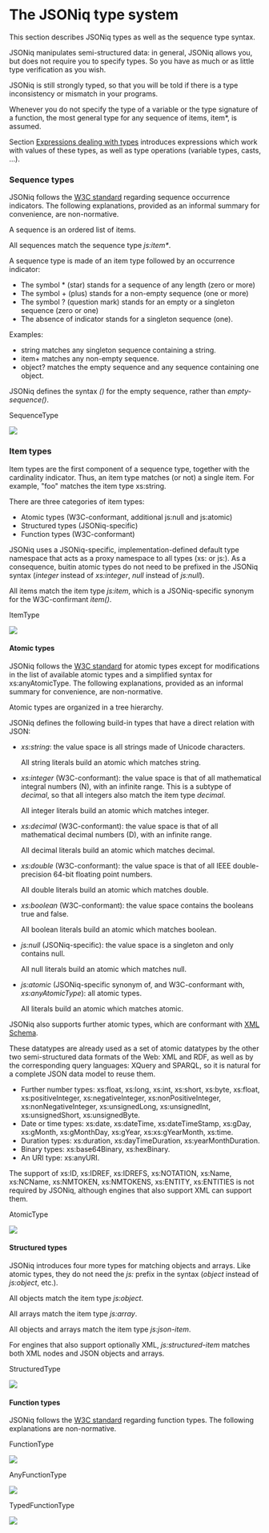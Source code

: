 # The JSONiq type system

This section describes JSONiq types as well as the sequence type syntax.

JSONiq manipulates semi-structured data: in general, JSONiq allows you, but does not require you to specify types. So you have as much or as little type verification as you wish.

JSONiq is still strongly typed, so that you will be told if there is a type inconsistency or mismatch in your programs.

Whenever you do not specify the type of a variable or the type signature of a function, the most general type for any sequence of items, item\*, is assumed.

Section [Expressions dealing with types](the-jsoniq-type-system.md#section-type-expressions) introduces expressions which work with values of these types, as well as type operations (variable types, casts, ...).

### Sequence types <a href="#sequencetypes.d12e1331" id="sequencetypes.d12e1331"></a>

JSONiq follows the [W3C standard](https://www.w3.org/TR/xquery-30/#id-sequencetype-syntax) regarding sequence occurrence indicators. The following explanations, provided as an informal summary for convenience, are non-normative.

A sequence is an ordered list of items.

All sequences match the sequence type _js:item\*_.

A sequence type is made of an item type followed by an occurrence indicator:

* The symbol \* (star) stands for a sequence of any length (zero or more)
* The symbol + (plus) stands for a non-empty sequence (one or more)
* The symbol ? (question mark) stands for an empty or a singleton sequence (zero or one)
* The absence of indicator stands for a singleton sequence (one).

Examples:

* string matches any singleton sequence containing a string.
* item+ matches any non-empty sequence.
* object? matches the empty sequence and any sequence containing one object.

JSONiq defines the syntax _()_ for the empty sequence, rather than _empty-sequence()_.

SequenceType

![](../../.gitbook/assets/SequenceType.png)

### Item types <a href="#itemtypes.d12e1415" id="itemtypes.d12e1415"></a>

Item types are the first component of a sequence type, together with the cardinality indicator. Thus, an item type matches (or not) a single item. For example, "foo" matches the item type xs:string.

There are three categories of item types:

* Atomic types (W3C-conformant, additional js:null and js:atomic)
* Structured types (JSONiq-specific)
* Function types (W3C-conformant)

JSONiq uses a JSONiq-specific, implementation-defined default type namespace that acts as a proxy namespace to all types (xs: or js:). As a consequence, buitin atomic types do not need to be prefixed in the JSONiq syntax (_integer_ instead of _xs:integer_, _null_ instead of _js:null_).

All items match the item type _js:item_, which is a JSONiq-specific synonym for the W3C-confirmant _item()_.

ItemType

![](../../.gitbook/assets/ItemType.png)

#### Atomic types <a href="#atomictypes.d12e1473" id="atomictypes.d12e1473"></a>

JSONiq follows the [W3C standard](https://www.w3.org/TR/xquery-30/#id-types) for atomic types except for modifications in the list of available atomic types and a simplified syntax for xs:anyAtomicType. The following explanations, provided as an informal summary for convenience, are non-normative.

Atomic types are organized in a tree hierarchy.

JSONiq defines the following build-in types that have a direct relation with JSON:

*   _xs:string_: the value space is all strings made of Unicode characters.

    All string literals build an atomic which matches string.
*   _xs:integer_ (W3C-conformant): the value space is that of all mathematical integral numbers (N), with an infinite range. This is a subtype of _decimal_, so that all integers also match the item type _decimal_.

    All integer literals build an atomic which matches integer.
*   _xs:decimal_ (W3C-conformant): the value space is that of all mathematical decimal numbers (D), with an infinite range.

    All decimal literals build an atomic which matches decimal.
*   _xs:double_ (W3C-conformant): the value space is that of all IEEE double-precision 64-bit floating point numbers.

    All double literals build an atomic which matches double.
*   _xs:boolean_ (W3C-conformant): the value space contains the booleans true and false.

    All boolean literals build an atomic which matches boolean.
*   _js:null_ (JSONiq-specific): the value space is a singleton and only contains null.

    All null literals build an atomic which matches null.
*   _js:atomic_ (JSONiq-specific synonym of, and W3C-conformant with, _xs:anyAtomicType_): all atomic types.

    All literals build an atomic which matches atomic.

JSONiq also supports further atomic types, which are conformant with [XML Schema](http://www.w3.org/TR/xmlschema11-2/#built-in-datatypes).

These datatypes are already used as a set of atomic datatypes by the other two semi-structured data formats of the Web: XML and RDF, as well as by the corresponding query languages: XQuery and SPARQL, so it is natural for a complete JSON data model to reuse them.

* Further number types: xs:float, xs:long, xs:int, xs:short, xs:byte, xs:float, xs:positiveInteger, xs:negativeInteger, xs:nonPositiveInteger, xs:nonNegativeInteger, xs:unsignedLong, xs:unsignedInt, xs:unsignedShort, xs:unsignedByte.
* Date or time types: xs:date, xs:dateTime, xs:dateTimeStamp, xs:gDay, xs:gMonth, xs:gMonthDay, xs:gYear, xs:xs:gYearMonth, xs:time.
* Duration types: xs:duration, xs:dayTimeDuration, xs:yearMonthDuration.
* Binary types: xs:base64Binary, xs:hexBinary.
* An URI type: xs:anyURI.

The support of xs:ID, xs:IDREF, xs:IDREFS, xs:NOTATION, xs:Name, xs:NCName, xs:NMTOKEN, xs:NMTOKENS, xs:ENTITY, xs:ENTITIES is not required by JSONiq, although engines that also support XML can support them.

AtomicType

![](../../.gitbook/assets/AtomicType.png)

#### Structured types <a href="#structuredtypes.d12e1620" id="structuredtypes.d12e1620"></a>

JSONiq introduces four more types for matching objects and arrays. Like atomic types, they do not need the _js:_ prefix in the syntax (_object_ instead of _js:object_, etc.).

All objects match the item type _js:object_.

All arrays match the item type _js:array_.

All objects and arrays match the item type _js:json-item_.

For engines that also support optionally XML, _js:structured-item_ matches both XML nodes and JSON objects and arrays.

StructuredType

![](../../.gitbook/assets/StructuredType.png)

#### Function types <a href="#functiontypes.d12e1668" id="functiontypes.d12e1668"></a>

JSONiq follows the [W3C standard](https://www.w3.org/TR/xquery-30/#id-function-test) regarding function types. The following explanations are non-normative.

FunctionType

![](../../.gitbook/assets/FunctionType.png)

AnyFunctionType

![](../../.gitbook/assets/AnyFunctionType.png)

TypedFunctionType

![](../../.gitbook/assets/TypedFunctionType.png)
